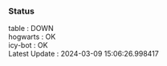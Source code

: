 ### Status


table : DOWN  
hogwarts : OK  
icy-bot : OK  
Latest Update : 2024-03-09 15:06:26.998417
